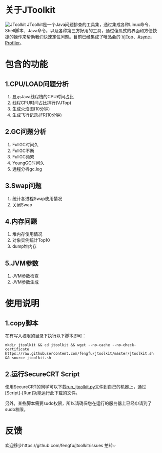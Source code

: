 # 关于JToolkit #
![JToolkit](https://farm2.staticflickr.com/1818/43432185524_a2f20ef41e_o.png)
JToolkit是一个Java问题排查的工具集，通过集成各种Linux命令、Shell脚本、Java命令，以及各种第三方好用的工具，通过傻瓜式的界面和方便快捷的操作来帮助我们快速定位问题。目前已经集成了唯品会的 [VjTop](https://github.com/vipshop/vjtools/tree/master/vjtop)、[Async-Profiler](https://github.com/jvm-profiling-tools/async-profiler)。

# 包含的功能 #
## 1.CPU/LOAD问题分析 ##
1. 显示Java线程栈的CPU时间占比
2. 线程CPU时间占比排行(VJTop)
3. 生成火焰图(10分钟)
4. 生成飞行记录JFR(10分钟)

## 2.GC问题分析 ##
1. FullGC时间久
2. FullGC不断
3. FullGC频繁
4. YoungGC时间久
5. 远程分析gc.log

## 3.Swap问题 ##
1. 统计各进程Swap使用情况
2. 关闭Swap

## 4.内存问题 ##
1. 堆内存使用情况
2. 对象实例统计Top10
3. dump堆内存

## 5.JVM参数 ##
1. JVM参数检查
2. JVM参数生成

# 使用说明 #
## 1.copy脚本 ##
在有写入权限的目录下执行以下脚本即可：
```
mkdir jtoolkit && cd jtoolkit && wget --no-cache --no-check-certificate https://raw.githubusercontent.com/fengfu/jtoolkit/master/jtoolkit.sh && source jtoolkit.sh
```

## 2.运行SecureCRT Script ##
使用SecureCRT的同学可以下载[run_jtoolkit.py](http://fengfu.io/attach/run_jtoolkit.py)文件到自己的机器上，通过[Script]-[Run]功能运行此下载的文件。

另外，某些脚本需要sudo权限，所以请确保您在运行的服务器上已经申请到了sudo权限。

# 反馈 #
欢迎移步https://github.com/fengfu/jtoolkit/issues 拍砖~

